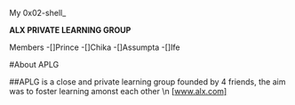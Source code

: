 My 0x02-shell_

**ALX PRIVATE LEARNING GROUP**

Members
-[]Prince
-[]Chika
-[]Assumpta
-[]Ife

#About APLG

##APLG is a close and private learning group founded by 4 friends, the aim was to foster learning amonst each other \n
[www.alx.com]
